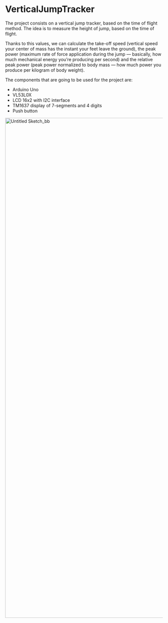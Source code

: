 # VerticalJumpTracker

The project consists on a vertical jump tracker, based on the time of flight method. The idea is to measure the height of jump, based on the time of flight.

Thanks to this values, we can calculate the take-off speed (vertical speed your center of mass has the instant your feet leave the ground), the peak power (maximum rate of force application during the jump — basically, how much mechanical energy you’re producing per second) and the relative peak power (peak power normalized to body mass — how much power you produce per kilogram of body weight).

The components that are going to be used for the project are:
- Arduino Uno
- VL53L0X
- LCD 16x2 with I2C interface
- TM1637 display of 7-segments and 4 digits
- Push button

<img width="1941" height="1596" alt="Untitled Sketch_bb" src="https://github.com/user-attachments/assets/a7316acf-4c02-451c-919c-8ba799042fbf" />
